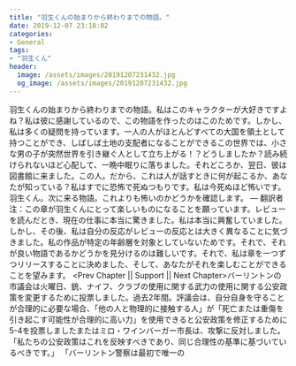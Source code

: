 ```yaml
---
title: "羽生くんの始まりから終わりまでの物語。"
date: 2019-12-07 23:18:02
categories:
- General
tags:
- "羽生くん"
header:
  image: /assets/images/20191207231432.jpg
  og_image: /assets/images/20191207231432.jpg
---
```


羽生くんの始まりから終わりまでの物語。私はこのキャラクターが大好きですよね？私は彼に感謝しているので、この物語を作ったのはこのためです。しかし、私は多くの疑問を持っています。一人の人がほとんどすべての大国を領土として持つことができ、しばしば土地の支配者になることができるこの世界では、小さな男の子が突然世界を引き継ぐ人として立ち上がる！？どうしましたか？読み続けられないほど心配して、一晩中眠りに落ちました。それどころか、翌日、彼は図書館に来ました。この人。だから、これは人が話すときに何が起こるか、あなたが知っている？私はすでに恐怖で死ぬつもりです。私は今死ぬほど怖いです。羽生くん。次に来る物語。これよりも怖いのかどうかを確認します。 — <First chapter>翻訳者注：この章が羽生くんにとって楽しいものになることを願っています。レビューを読んだとき、現在の仕事に本当に驚きました。私は本当に興奮していました。しかし、その後、私は自分の反応がレビューの反応とは大きく異なることに気づきました。私の作品が特定の年齢層を対象としていないためです。それで、それが良い物語であるかどうかを見分けるのは難しいです。それで、私は章を一つずつリリースすることに決めました、そして、あなたがそれを楽しむことができることを望みます。 <Prev Chapter || Support || Next Chapter>バーリントンの市議会は火曜日、銃、ナイフ、クラブの使用に関する武力の使用に関する公安政策を変更するために投票しました。過去2年間。評議会は、自分自身を守ることが合理的に必要な場合、「他の人と物理的に接触する人」が「死亡または重傷を引き起こす可能性が合理的に高い力」を使用できると公安政策を修正するために5-4を投票しましたまたはミロ・ワインバーガー市長は、攻撃に反対しました。 「私たちの公安政策はこれを反映すべきであり、同じ合理性の基準に基づいているべきです。」 「バーリントン警察は最初で唯一の
